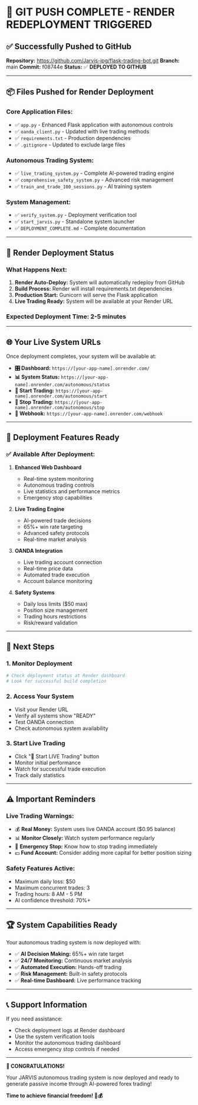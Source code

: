 # 🚀 GIT PUSH COMPLETE - RENDER REDEPLOYMENT TRIGGERED

## ✅ Successfully Pushed to GitHub

**Repository:** https://github.com/Jarvis-jpg/flask-trading-bot.git
**Branch:** main
**Commit:** f08744e
**Status:** ✅ **DEPLOYED TO GITHUB**

---

## 📦 Files Pushed for Render Deployment

### **Core Application Files:**
- ✅ `app.py` - Enhanced Flask application with autonomous controls
- ✅ `oanda_client.py` - Updated with live trading methods
- ✅ `requirements.txt` - Production dependencies
- ✅ `.gitignore` - Updated to exclude large files

### **Autonomous Trading System:**
- ✅ `live_trading_system.py` - Complete AI-powered trading engine
- ✅ `comprehensive_safety_system.py` - Advanced risk management
- ✅ `train_and_trade_100_sessions.py` - AI training system

### **System Management:**
- ✅ `verify_system.py` - Deployment verification tool
- ✅ `start_jarvis.py` - Standalone system launcher
- ✅ `DEPLOYMENT_COMPLETE.md` - Complete documentation

---

## 🎯 Render Deployment Status

### **What Happens Next:**
1. **Render Auto-Deploy:** System will automatically redeploy from GitHub
2. **Build Process:** Render will install requirements.txt dependencies
3. **Production Start:** Gunicorn will serve the Flask application
4. **Live Trading Ready:** System will be available at your Render URL

### **Expected Deployment Time:** 2-5 minutes

---

## 🌐 Your Live System URLs

Once deployment completes, your system will be available at:

- **🎛️ Dashboard:** `https://[your-app-name].onrender.com/`
- **📊 System Status:** `https://[your-app-name].onrender.com/autonomous/status`
- **🎯 Start Trading:** `https://[your-app-name].onrender.com/autonomous/start`
- **🛑 Stop Trading:** `https://[your-app-name].onrender.com/autonomous/stop`
- **📡 Webhook:** `https://[your-app-name].onrender.com/webhook`

---

## 🔄 Deployment Features Ready

### **✅ Available After Deployment:**

1. **Enhanced Web Dashboard**
   - Real-time system monitoring
   - Autonomous trading controls
   - Live statistics and performance metrics
   - Emergency stop capabilities

2. **Live Trading Engine**
   - AI-powered trade decisions
   - 65%+ win rate targeting
   - Advanced safety protocols
   - Real-time market analysis

3. **OANDA Integration**
   - Live trading account connection
   - Real-time price data
   - Automated trade execution
   - Account balance monitoring

4. **Safety Systems**
   - Daily loss limits ($50 max)
   - Position size management
   - Trading hours restrictions
   - Risk/reward validation

---

## 🎯 Next Steps

### **1. Monitor Deployment**
```bash
# Check deployment status at Render dashboard
# Look for successful build completion
```

### **2. Access Your System**
- Visit your Render URL
- Verify all systems show "READY"
- Test OANDA connection
- Check autonomous system availability

### **3. Start Live Trading**
- Click "🎯 Start LIVE Trading" button
- Monitor initial performance
- Watch for successful trade execution
- Track daily statistics

---

## ⚠️ Important Reminders

### **Live Trading Warnings:**
- 💰 **Real Money:** System uses live OANDA account ($0.95 balance)
- 📊 **Monitor Closely:** Watch system performance regularly  
- 🛑 **Emergency Stop:** Know how to stop trading immediately
- 💵 **Fund Account:** Consider adding more capital for better position sizing

### **Safety Features Active:**
- Maximum daily loss: $50
- Maximum concurrent trades: 3
- Trading hours: 8 AM - 5 PM
- AI confidence threshold: 70%+

---

## 🏆 System Capabilities Ready

Your autonomous trading system is now deployed with:

- ✅ **AI Decision Making:** 65%+ win rate target
- ✅ **24/7 Monitoring:** Continuous market analysis
- ✅ **Automated Execution:** Hands-off trading
- ✅ **Risk Management:** Built-in safety protocols
- ✅ **Real-time Dashboard:** Live performance tracking

---

## 📞 Support Information

If you need assistance:
- Check deployment logs at Render dashboard
- Use the system verification tools
- Monitor the autonomous trading dashboard
- Access emergency stop controls if needed

---

**🎉 CONGRATULATIONS!**

Your JARVIS autonomous trading system is now deployed and ready to generate passive income through AI-powered forex trading!

**Time to achieve financial freedom! 🚀💰**
